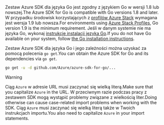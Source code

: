 <span data-ttu-id="3aa85-101">Zestaw Azure SDK dla języka Go jest zgodny z językiem Go w wersji 1.8 lub nowszej.</span><span class="sxs-lookup"><span data-stu-id="3aa85-101">The Azure SDK for Go is compatible with Go versions 1.8 and later.</span></span> <span data-ttu-id="3aa85-102">W przypadku środowisk korzystających z [profilów Azure Stack](https://docs.microsoft.com/en-us/azure/azure-stack/azure-stack-version-profiles) wymagana jest wersja 1.9 lub nowsza.</span><span class="sxs-lookup"><span data-stu-id="3aa85-102">For environments using [Azure Stack Profiles](https://docs.microsoft.com/en-us/azure/azure-stack/azure-stack-version-profiles), Go version 1.9 is the minimum requirement.</span></span> <span data-ttu-id="3aa85-103">Jeśli w danym systemie nie ma języka Go, wykonaj [instrukcje instalacji języka Go](https://golang.org/doc/install).</span><span class="sxs-lookup"><span data-stu-id="3aa85-103">If you do not have Go available on your system, follow [the Go installation instructions](https://golang.org/doc/install).</span></span>

<span data-ttu-id="3aa85-104">Zestaw Azure SDK dla języka Go i jego zależności można uzyskać za pomocą polecenia `go get`.</span><span class="sxs-lookup"><span data-stu-id="3aa85-104">You can obtain the Azure SDK for Go and its dependencies via `go get`.</span></span>

```bash
go get -u -d github.com/Azure/azure-sdk-for-go/...
```

> [!WARNING]
> <span data-ttu-id="3aa85-105">Ciąg `Azure` w adresie URL musi zaczynać się wielką literą.</span><span class="sxs-lookup"><span data-stu-id="3aa85-105">Make sure that you capitalize `Azure` in the URL.</span></span> <span data-ttu-id="3aa85-106">W przeciwnym razie podczas pracy z zestawem SDK mogą wystąpić problemy związane z wielkością liter.</span><span class="sxs-lookup"><span data-stu-id="3aa85-106">Doing otherwise can cause case-related import problems when working with the SDK.</span></span> <span data-ttu-id="3aa85-107">Ciąg `Azure` musi zaczynać się wielką literą także w Twoich instrukcjach importu.</span><span class="sxs-lookup"><span data-stu-id="3aa85-107">You also need to capitalize `Azure` in your import statements.</span></span>

